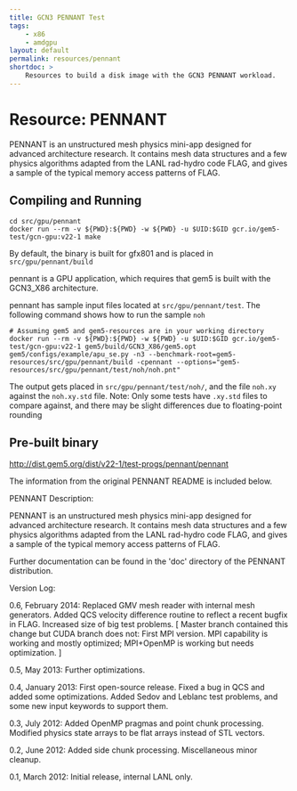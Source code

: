 ```yaml
---
title: GCN3 PENNANT Test
tags:
    - x86
    - amdgpu
layout: default
permalink: resources/pennant
shortdoc: >
    Resources to build a disk image with the GCN3 PENNANT workload.
---
```


# Resource: PENNANT

PENNANT is an unstructured mesh physics mini-app designed for advanced
architecture research.  It contains mesh data structures and a few
physics algorithms adapted from the LANL rad-hydro code FLAG, and gives
a sample of the typical memory access patterns of FLAG.

## Compiling and Running

```
cd src/gpu/pennant
docker run --rm -v ${PWD}:${PWD} -w ${PWD} -u $UID:$GID gcr.io/gem5-test/gcn-gpu:v22-1 make
```

By default, the binary is built for gfx801 and is placed in `src/gpu/pennant/build`

pennant is a GPU application, which requires that gem5 is built with the GCN3_X86 architecture.

pennant has sample input files located at `src/gpu/pennant/test`. The following command shows how to run the sample `noh`

```
# Assuming gem5 and gem5-resources are in your working directory
docker run --rm -v ${PWD}:${PWD} -w ${PWD} -u $UID:$GID gcr.io/gem5-test/gcn-gpu:v22-1 gem5/build/GCN3_X86/gem5.opt gem5/configs/example/apu_se.py -n3 --benchmark-root=gem5-resources/src/gpu/pennant/build -cpennant --options="gem5-resources/src/gpu/pennant/test/noh/noh.pnt"
```

The output gets placed in `src/gpu/pennant/test/noh/`, and the file `noh.xy`
against the `noh.xy.std` file. Note: Only some tests have `.xy.std` files to
compare against, and there may be slight differences due to floating-point rounding

## Pre-built binary

<http://dist.gem5.org/dist/v22-1/test-progs/pennant/pennant>

The information from the original PENNANT README is included below.

PENNANT Description:

PENNANT is an unstructured mesh physics mini-app designed for advanced
architecture research.  It contains mesh data structures and a few
physics algorithms adapted from the LANL rad-hydro code FLAG, and gives
a sample of the typical memory access patterns of FLAG.

Further documentation can be found in the 'doc' directory of the
PENNANT distribution.


Version Log:

0.6, February 2014:
     Replaced GMV mesh reader with internal mesh generators.
     Added QCS velocity difference routine to reflect a recent
     bugfix in FLAG.  Increased size of big test problems.
     [ Master branch contained this change but CUDA branch does not:
     First MPI version.  MPI capability is working and mostly
     optimized; MPI+OpenMP is working but needs optimization. ]

0.5, May 2013:
     Further optimizations.

0.4, January 2013:
     First open-source release.  Fixed a bug in QCS and added some
     optimizations.  Added Sedov and Leblanc test problems, and some
     new input keywords to support them.

0.3, July 2012:
     Added OpenMP pragmas and point chunk processing.  Modified physics
     state arrays to be flat arrays instead of STL vectors.

0.2, June 2012:
     Added side chunk processing.  Miscellaneous minor cleanup.

0.1, March 2012:
     Initial release, internal LANL only.

